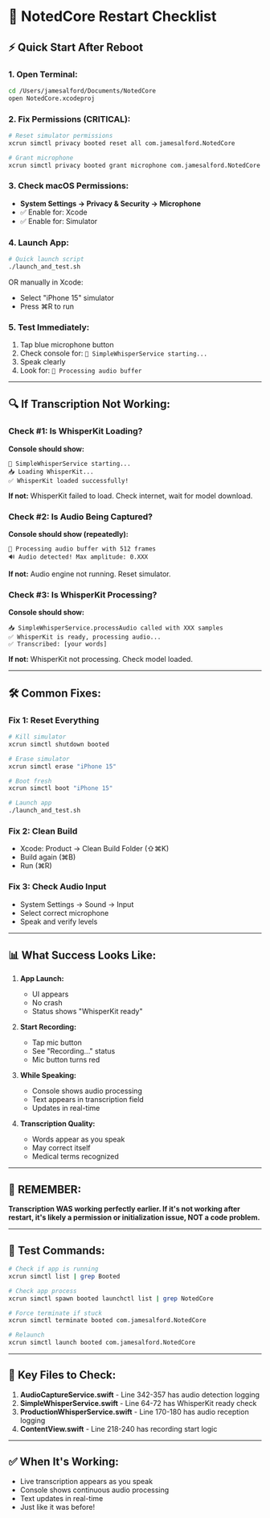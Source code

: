 # 🔄 NotedCore Restart Checklist

## ⚡ Quick Start After Reboot

### 1. Open Terminal:
```bash
cd /Users/jamesalford/Documents/NotedCore
open NotedCore.xcodeproj
```

### 2. Fix Permissions (CRITICAL):
```bash
# Reset simulator permissions
xcrun simctl privacy booted reset all com.jamesalford.NotedCore

# Grant microphone
xcrun simctl privacy booted grant microphone com.jamesalford.NotedCore
```

### 3. Check macOS Permissions:
- **System Settings → Privacy & Security → Microphone**
- ✅ Enable for: Xcode
- ✅ Enable for: Simulator

### 4. Launch App:
```bash
# Quick launch script
./launch_and_test.sh
```

OR manually in Xcode:
- Select "iPhone 15" simulator
- Press ⌘R to run

### 5. Test Immediately:
1. Tap blue microphone button
2. Check console for: `🚀 SimpleWhisperService starting...`
3. Speak clearly
4. Look for: `🎤 Processing audio buffer`

---

## 🔍 If Transcription Not Working:

### Check #1: Is WhisperKit Loading?
**Console should show:**
```
🚀 SimpleWhisperService starting...
📥 Loading WhisperKit...
✅ WhisperKit loaded successfully!
```

**If not:** WhisperKit failed to load. Check internet, wait for model download.

### Check #2: Is Audio Being Captured?
**Console should show (repeatedly):**
```
🎤 Processing audio buffer with 512 frames
🔊 Audio detected! Max amplitude: 0.XXX
```

**If not:** Audio engine not running. Reset simulator.

### Check #3: Is WhisperKit Processing?
**Console should show:**
```
📥 SimpleWhisperService.processAudio called with XXX samples
✅ WhisperKit is ready, processing audio...
✅ Transcribed: [your words]
```

**If not:** WhisperKit not processing. Check model loaded.

---

## 🛠️ Common Fixes:

### Fix 1: Reset Everything
```bash
# Kill simulator
xcrun simctl shutdown booted

# Erase simulator
xcrun simctl erase "iPhone 15"

# Boot fresh
xcrun simctl boot "iPhone 15"

# Launch app
./launch_and_test.sh
```

### Fix 2: Clean Build
- Xcode: Product → Clean Build Folder (⇧⌘K)
- Build again (⌘B)
- Run (⌘R)

### Fix 3: Check Audio Input
- System Settings → Sound → Input
- Select correct microphone
- Speak and verify levels

---

## 📊 What Success Looks Like:

1. **App Launch:**
   - UI appears
   - No crash
   - Status shows "WhisperKit ready"

2. **Start Recording:**
   - Tap mic button
   - See "Recording..." status
   - Mic button turns red

3. **While Speaking:**
   - Console shows audio processing
   - Text appears in transcription field
   - Updates in real-time

4. **Transcription Quality:**
   - Words appear as you speak
   - May correct itself
   - Medical terms recognized

---

## 🚨 REMEMBER:
**Transcription WAS working perfectly earlier. If it's not working after restart, it's likely a permission or initialization issue, NOT a code problem.**

---

## 📱 Test Commands:
```bash
# Check if app is running
xcrun simctl list | grep Booted

# Check app process
xcrun simctl spawn booted launchctl list | grep NotedCore

# Force terminate if stuck
xcrun simctl terminate booted com.jamesalford.NotedCore

# Relaunch
xcrun simctl launch booted com.jamesalford.NotedCore
```

---

## 💾 Key Files to Check:
1. **AudioCaptureService.swift** - Line 342-357 has audio detection logging
2. **SimpleWhisperService.swift** - Line 64-72 has WhisperKit ready check
3. **ProductionWhisperService.swift** - Line 170-180 has audio reception logging
4. **ContentView.swift** - Line 218-240 has recording start logic

---

## ✅ When It's Working:
- Live transcription appears as you speak
- Console shows continuous audio processing
- Text updates in real-time
- Just like it was before!
